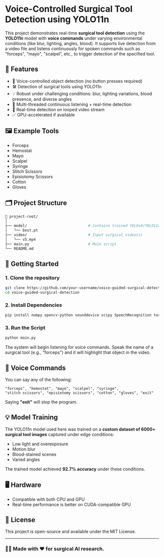 # Voice-Controlled Surgical Tool Detection using YOLO11n

This project demonstrates real-time **surgical tool detection** using the **YOLO11n** model with **voice commands** under varying environmental conditions (like blur, lighting, angles, blood). It supports live detection from a video file and listens continuously for spoken commands such as "forceps", "mayo", "scalpel", etc., to trigger detection of the specified tool.

## 🔧 Features

- 🎤 Voice-controlled object detection (no button presses required)
- 🛠 Detection of surgical tools using YOLO11n
- 💡 Robust under challenging conditions: blur, lighting variations, blood presence, and diverse angles
- 🧠 Multi-threaded continuous listening + real-time detection
- 📼 Real-time detection on looped video stream
- ✅ GPU-accelerated if available

## 🖼️ Example Tools

- Forceps
- Hemostat
- Mayo
- Scalpel
- Syringe
- Stitch Scissors
- Episiotomy Scissors
- Cotton
- Gloves

## 🗂️ Project Structure

```bash
📁 project-root/
│
├── model/                            # Contains trained YOLOv8/YOLO11n model
│   └── best.pt
├── video/                            # Input surgical video(s)
│   └── v5.mp4
├── main.py                           # Main script
└── README.md
```

## 🚀 Getting Started

### 1. Clone the repository

```bash
git clone https://github.com/your-username/voice-guided-surgical-detection.git
cd voice-guided-surgical-detection
```

### 2. Install Dependencies

```bash
pip install numpy opencv-python sounddevice scipy SpeechRecognition torch ultralytics
```

### 3. Run the Script

```bash
python main.py
```

The system will begin listening for voice commands. Speak the name of a surgical tool (e.g., "forceps") and it will highlight that object in the video.

## 🎯 Voice Commands

You can say any of the following:
```
"forceps", "hemostat", "mayo", "scalpel", "syringe", 
"stitch scissors", "episiotomy scissors", "cotton", "gloves", "exit"
```

Saying **"exit"** will stop the program.

## 💡 Model Training

The YOLO11n model used here was trained on a **custom dataset of 6000+ surgical tool images** captured under edge conditions:
- Low light and overexposure
- Motion blur
- Blood-stained scenes
- Varied angles

The trained model achieved **92.7% accuracy** under these conditions.

## 🖥️ Hardware

- Compatible with both CPU and GPU
- Real-time performance is better on CUDA-compatible GPU

## 📜 License

This project is open-source and available under the MIT License.

---

### 👨‍⚕️ Made with ❤️ for surgical AI research.
